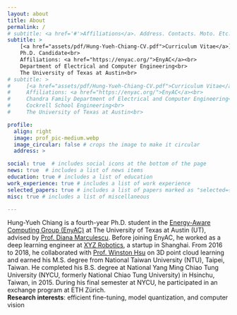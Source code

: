 ```yaml
---
layout: about
title: About
permalink: /
# subtitle: <a href='#'>Affiliations</a>. Address. Contacts. Moto. Etc.
subtitle: >
    [<a href="assets/pdf/Hung-Yueh-Chiang-CV.pdf">Curriculum Vitae</a>] [<a href="assets/pdf/Hung-Yueh-Chiang-Resume.pdf">Résumé</a>]<br>
    Ph.D. Candidate<br>
    Affiliations: <a href="https://enyac.org/">EnyAC</a><br>
    Department of Electrical and Computer Engineering<br>
    The University of Texas at Austin<br>
# subtitle: >
#     [<a href="assets/pdf/Hung-Yueh-Chiang-CV.pdf">Curriculum Vitae</a>] [<a href="assets/pdf/Hung-Yueh-Chiang-Resume.pdf">Résumé</a>]<br>
#     Affiliations: <a href="https://enyac.org/">EnyAC</a><br>
#     Chandra Family Department of Electrical and Computer Engineering<br>
#     Cockrell School Engineering<br>
#     The University of Texas at Austin<br>

profile:
  align: right
  image: prof_pic-medium.webp
  image_circular: false # crops the image to make it circular
  address: >

social: true  # includes social icons at the bottom of the page
news: true  # includes a list of news items
education: true # includes a list of education
work_experience: true # includes a list of work experience
selected_papers: true # includes a list of papers marked as "selected={true}"
misc: true # includes a list of miscellaneous

---
```


Hung-Yueh Chiang is a fourth-year Ph.D. student in the [Energy-Aware Computing Group (EnyAC)](https://enyac.org/) at The University of Texas at Austin (UT), advised by [Prof. Diana Marculescu](https://users.ece.utexas.edu/~dianam/). Before joining EnyAC, he worked as a deep learning engineer at [XYZ Robotics](https://www.xyzrobotics.ai/), a startup in Shanghai. From 2016 to 2018, he collaborated with [Prof. Winston Hsu](https://winstonhsu.info/) on 3D point cloud learning and earned his M.S. degree from National Taiwan University (NTU), Taipei, Taiwan. He completed his B.S. degree at National Yang Ming Chiao Tung University (NYCU, formerly National Chiao Tung University) in Hsinchu, Taiwan, in 2015. During his final semester at NYCU, he participated in an exchange program at ETH Zürich.
<br>
**Research interests**: efficient fine-tuning, model quantization, and computer vision
